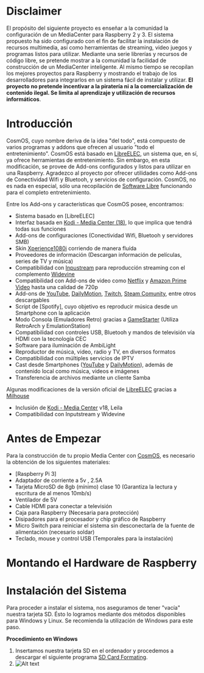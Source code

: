 # Disclaimer
El propósito del siguiente proyecto es enseñar a la comunidad la configuración de un MediaCenter para Raspberry 2 y 3. El sistema propuesto ha sido configurado con el fin de facilitar la instalación de recursos multimedia, así como herramientas de streaming, video juegos y programas listos para utilizar. Mediante una serie librerías y recursos de código libre, se pretende mostrar a la comunidad la facilidad de construcción de un MediaCenter inteligente. Al mismo tiempo se recopilan los mejores proyectos para Raspberry y mostrando el trabajo de los desarrolladores para integrarlos en un sistema fácil de instalar y utilizar. **El proyecto no pretende incentivar a la piratería ni a la comercialización de contenido ilegal. Se limita al aprendizaje y utilización de recursos informáticos**.

# Introducción
CosmOS, cuyo nombre deriva de la idea "del todo", está compuesto de varios programas y addons que ofrecen al usuario "todo el entretenimiento". CosmOS está basado en [LibreELEC](http://libreelec.wiki/), un sistema que, en sí, ya ofrece herramientas de entretenimiento. Sin embargo, en esta modificación, se provee de Add-ons configurados y listos para utilizar en una Raspberry. Agradezco al proyecto por ofrecer utilidades como Add-ons de Conectividad Wifi y Bluetooh, y servicios de configuración. CosmOS, no es nada en especial, sólo una recopilación de [Software Libre](https://www.gnu.org/philosophy/free-sw.es.html) funcionando para el completo entretenimiento.

Entre los Add-ons y características que CosmOS posee, encontramos:

- Sistema basado en [LibreELEC]
- Interfaz basada en [Kodi - Media Center (18)](), lo que implica que tendrá todas sus funciones
- Add-ons de configuraciones (Conectividad Wifi, Bluetooh y servidores SMB)
- Skin [Xperience1080i]() corriendo de manera fluída
- Proveedores de información (Descargan información de películas, series de TV y música)
- Compatibilidad con [Inpustream]() para reproducción streaming con el complemento [Widevine]()
- Compatibilidad con Add-ons de video como [Netflix]() y [Amazon Prime Video]() hasta una calidad de 720p
- Add-ons de [YouTube](), [DailyMotion](), [Twitch](), [Steam Comunity](), entre otros descargables
- Script de [Spotify], cuyo objetivo es reproducir música desde un Smartphone con la aplicación
- Modo Consola (Emuladores Retro) gracias a [GameStarter]() (Utiliza RetroArch y EmulationStation)
- Compatibilidad con controles USB, Bluetooh y mandos de televisión vía HDMI con la tecnología CEC
- Software para iluminación de AmbiLight
- Reproductor de música, video, radio y TV, en diversos formatos
- Compatibilidad con múltiples servicios de IPTV
- Cast desde Smartphones ([YouTube]() y [DailyMotion]()), además de contenido local como música, videos e imágenes
- Transferencia de archivos mediante un cliente Samba

Algunas modificaciones de la versión oficial de [LibreELEC]() gracias a [Milhouse]()

- Inclusión de [Kodi - Media Center]() v18, Leila
- Compatibilidad con Inputstream y Widevine

# Antes de Empezar

Para la construcción de tu propio Media Center con [CosmOS](), es necesario la obtención de los siguientes materiales:

- [Raspberry Pi 3]
- Adaptador de corriente a 5v , 2.5A
- Tarjeta MicroSD de 8gb (mínimo) clase 10 (Garantiza la lectura y escritura de al menos 10mb/s)
- Ventilador de 5V 
- Cable HDMI para conectar a televisión 
- Caja para Raspberry (Necesaria para protección)
- Disipadores para el procesador y chip gráfico de Raspberry
- Micro Switch para reiniciar el sistema sin desconectarla de la fuente de alimentación (necesario soldar)
- Teclado, mouse y control USB (Temporales para la instalación)

# Montando el Hardware de Raspberry

# Instalación del Sistema

Para proceder a instalar el sistema, nos aseguramos de tener "vacía" nuestra tarjeta SD. Ésto lo logramos mediante dos métodos disponibles para Windows y Linux. Se recomienda la utilización de Windows para este paso.

**Procedimiento en Windows**

1. Insertamos nuestra tarjeta SD en el ordenador y procedemos a descargar el siguiente programa [SD Card Formating]().
2. ![Alt text](/relative/path/to/img.jpg?raw=true "Optional Title")

